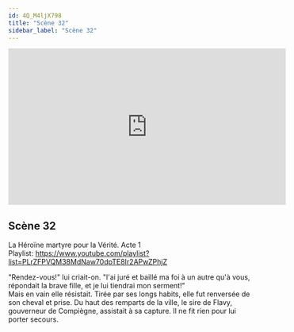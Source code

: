 ```yaml
---
id: 4Q_M4ljX798
title: "Scène 32"
sidebar_label: "Scène 32"
---
```


<div class="video-float-container">
  <iframe
    width="560"
    height="315"
    src="https://www.youtube.com/embed/4Q_M4ljX798"
    title="YouTube video player"
    frameborder="0"
    allow="accelerometer; autoplay; clipboard-write; encrypted-media; gyroscope; picture-in-picture; web-share"
    referrerpolicy="strict-origin-when-cross-origin"
    allowfullscreen
  ></iframe>
</div>

## Scène 32

La Héroïne martyre pour la Vérité. Acte 1  
Playlist: https://www.youtube.com/playlist?list=PLrZFPVQM38MdNaw70dpTE8Ir2APwZPhjZ

"Rendez-vous!" lui criait-on. "l'ai juré et baillé ma foi à un autre qu'à vous, répondait la brave fille, et je lui tiendrai mon serment!"   
Mais en vain elle résistait. Tirée par ses longs habits, elle fut renversée de son cheval et prise. Du haut des remparts de la ville, le sire de Flavy, gouverneur de Compiègne, assistait à sa capture. Il ne fit rien pour lui porter secours.
